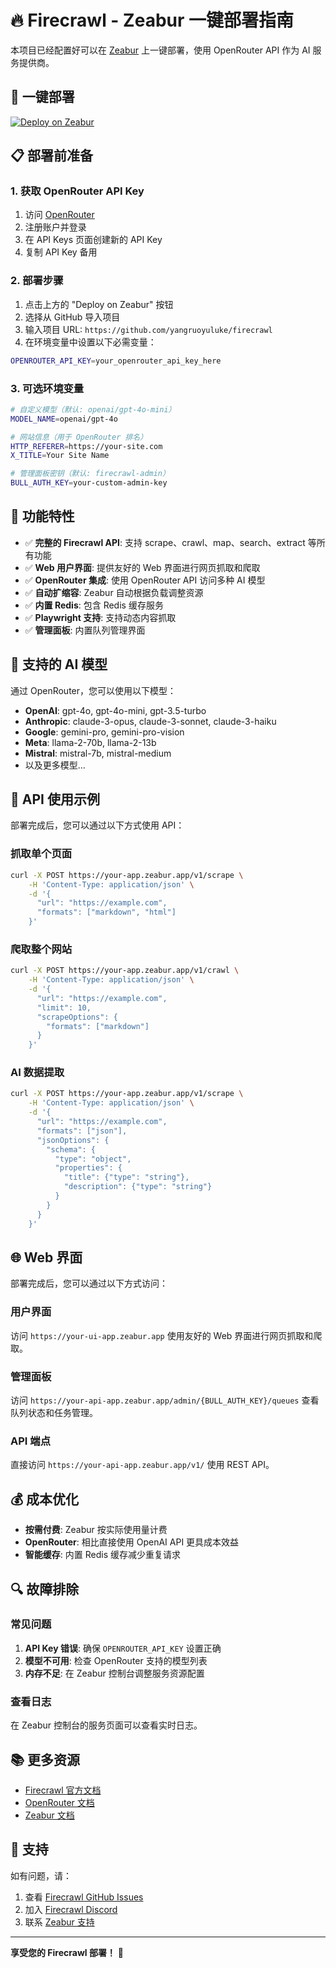 # 🔥 Firecrawl - Zeabur 一键部署指南

本项目已经配置好可以在 [Zeabur](https://zeabur.com) 上一键部署，使用 OpenRouter API 作为 AI 服务提供商。

## 🚀 一键部署

[![Deploy on Zeabur](https://zeabur.com/button.svg)](https://zeabur.com/templates)

## 📋 部署前准备

### 1. 获取 OpenRouter API Key

1. 访问 [OpenRouter](https://openrouter.ai/)
2. 注册账户并登录
3. 在 API Keys 页面创建新的 API Key
4. 复制 API Key 备用

### 2. 部署步骤

1. 点击上方的 "Deploy on Zeabur" 按钮
2. 选择从 GitHub 导入项目
3. 输入项目 URL: `https://github.com/yangruoyuluke/firecrawl`
4. 在环境变量中设置以下必需变量：

```bash
OPENROUTER_API_KEY=your_openrouter_api_key_here
```

### 3. 可选环境变量

```bash
# 自定义模型（默认: openai/gpt-4o-mini）
MODEL_NAME=openai/gpt-4o

# 网站信息（用于 OpenRouter 排名）
HTTP_REFERER=https://your-site.com
X_TITLE=Your Site Name

# 管理面板密钥（默认: firecrawl-admin）
BULL_AUTH_KEY=your-custom-admin-key
```

## 🎯 功能特性

- ✅ **完整的 Firecrawl API**: 支持 scrape、crawl、map、search、extract 等所有功能
- ✅ **Web 用户界面**: 提供友好的 Web 界面进行网页抓取和爬取
- ✅ **OpenRouter 集成**: 使用 OpenRouter API 访问多种 AI 模型
- ✅ **自动扩缩容**: Zeabur 自动根据负载调整资源
- ✅ **内置 Redis**: 包含 Redis 缓存服务
- ✅ **Playwright 支持**: 支持动态内容抓取
- ✅ **管理面板**: 内置队列管理界面

## 🔧 支持的 AI 模型

通过 OpenRouter，您可以使用以下模型：

- **OpenAI**: gpt-4o, gpt-4o-mini, gpt-3.5-turbo
- **Anthropic**: claude-3-opus, claude-3-sonnet, claude-3-haiku
- **Google**: gemini-pro, gemini-pro-vision
- **Meta**: llama-2-70b, llama-2-13b
- **Mistral**: mistral-7b, mistral-medium
- 以及更多模型...

## 📡 API 使用示例

部署完成后，您可以通过以下方式使用 API：

### 抓取单个页面

```bash
curl -X POST https://your-app.zeabur.app/v1/scrape \
    -H 'Content-Type: application/json' \
    -d '{
      "url": "https://example.com",
      "formats": ["markdown", "html"]
    }'
```

### 爬取整个网站

```bash
curl -X POST https://your-app.zeabur.app/v1/crawl \
    -H 'Content-Type: application/json' \
    -d '{
      "url": "https://example.com",
      "limit": 10,
      "scrapeOptions": {
        "formats": ["markdown"]
      }
    }'
```

### AI 数据提取

```bash
curl -X POST https://your-app.zeabur.app/v1/scrape \
    -H 'Content-Type: application/json' \
    -d '{
      "url": "https://example.com",
      "formats": ["json"],
      "jsonOptions": {
        "schema": {
          "type": "object",
          "properties": {
            "title": {"type": "string"},
            "description": {"type": "string"}
          }
        }
      }
    }'
```

## 🌐 Web 界面

部署完成后，您可以通过以下方式访问：

### 用户界面
访问 `https://your-ui-app.zeabur.app` 使用友好的 Web 界面进行网页抓取和爬取。

### 管理面板
访问 `https://your-api-app.zeabur.app/admin/{BULL_AUTH_KEY}/queues` 查看队列状态和任务管理。

### API 端点
直接访问 `https://your-api-app.zeabur.app/v1/` 使用 REST API。

## 💰 成本优化

- **按需付费**: Zeabur 按实际使用量计费
- **OpenRouter**: 相比直接使用 OpenAI API 更具成本效益
- **智能缓存**: 内置 Redis 缓存减少重复请求

## 🔍 故障排除

### 常见问题

1. **API Key 错误**: 确保 `OPENROUTER_API_KEY` 设置正确
2. **模型不可用**: 检查 OpenRouter 支持的模型列表
3. **内存不足**: 在 Zeabur 控制台调整服务资源配置

### 查看日志

在 Zeabur 控制台的服务页面可以查看实时日志。

## 📚 更多资源

- [Firecrawl 官方文档](https://docs.firecrawl.dev)
- [OpenRouter 文档](https://openrouter.ai/docs)
- [Zeabur 文档](https://zeabur.com/docs)

## 🤝 支持

如有问题，请：

1. 查看 [Firecrawl GitHub Issues](https://github.com/mendableai/firecrawl/issues)
2. 加入 [Firecrawl Discord](https://discord.gg/gSmWdAkdwd)
3. 联系 [Zeabur 支持](https://zeabur.com/docs)

---

**享受您的 Firecrawl 部署！** 🎉